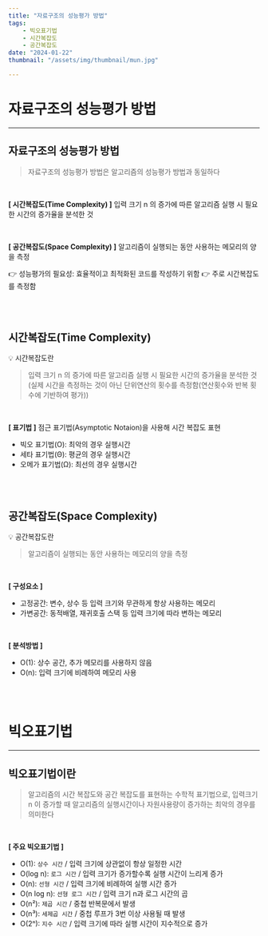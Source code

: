 ```yaml
---
title: "자료구조의 성능평가 방법"
tags:
    - 빅오표기법
    - 시간복잡도
    - 공간복잡도
date: "2024-01-22"
thumbnail: "/assets/img/thumbnail/mun.jpg"

---
```


# 자료구조의 성능평가 방법
---
## 자료구조의 성능평가 방법
> 자료구조의 성능평가 방법은 알고리즘의 성능평가 방법과 동일하다

<br>



**[ 시간복잡도(Time Complexity) ]**
입력 크기 n 의 증가에 따른 알고리즘 실행 시 필요한 시간의 증가율을 분석한 것

<br>

**[ 공간복잡도(Space Complexity) ]**
알고리즘이 실행되는 동안 사용하는 메모리의 양을 측정

👉 성능평가의 필요성: 효율적이고 최적화된 코드를 작성하기 위함
👉 주로 시간복잡도를 측정함



<br>
<br>

## 시간복잡도(Time Complexity)
💡 시간복잡도란
> 입력 크기 n 의 증가에 따른 알고리즘 실행 시 필요한 시간의 증가율을 분석한 것 (실제 시간을 측정하는 것이 아닌 단위연산의 횟수를 측정함(연산횟수와 반복 횟수에 기반하여 평가))

<br>

**[ 표기법 ]**
점근 표기법(Asymptotic Notaion)을 사용해 시간 복잡도 표현

* 빅오 표기법(O): 최악의 경우 실행시간
* 세타 표기법(Θ): 평균의 경우 실행시간
* 오메가 표기법(Ω): 최선의 경우 실행시간

<br>
<br>

## 공간복잡도(Space Complexity)
💡 공간복잡도란
> 알고리즘이 실행되는 동안 사용하는 메모리의 양을 측정

<br>

**[ 구성요소 ]**
* 고정공간: 변수, 상수 등 입력 크기와 무관하게 항상 사용하는 메모리
* 가변공간: 동적배열, 재귀호출 스택 등 입력 크기에 따라 변하는 메모리

<br>

**[ 분석방법 ]**
* O(1): 상수 공간, 추가 메모리를 사용하지 않음
* O(n): 입력 크기에 비례하여 메모리 사용

<br>
<br>

# 빅오표기법
---

## 빅오표기법이란
> 알고리즘의 시간 복잡도와 공간 복잡도를 표현하는 수학적 표기법으로, 입력크기 n 이 증가할 때 알고리즘의 실행시간이나 자원사용량이 증가하는 최악의 경우를 의미한다

<br>

**[ 주요 빅오표기법 ]**

* O(1): `상수 시간` / 입력 크기에 상관없이 항상 일정한 시간
* O(log n): `로그 시간` / 입력 크기가 증가할수록 실행 시간이 느리게 증가
* O(n): `선형 시간` / 입력 크기에 비례하여 실행 시간 증가
* O(n log n): `선형 로그 시간` / 입력 크기 n과 로그 시간의 곱
* O(n²): `제곱 시간` / 중첩 반복문에서 발생
* O(n³): `세제곱 시간` / 중첩 루프가 3번 이상 사용될 때 발생
* O(2ⁿ): `지수 시간` / 입력 크기에 따라 실행 시간이 지수적으로 증가





